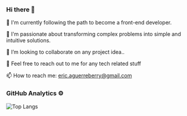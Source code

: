 ### Hi there 👋

🌱 I'm currently following the path to become a front-end developer.  
  
🤩 I'm passionate about transforming complex problems into simple and intuitive solutions.  

👯 I’m looking to collaborate on any project idea..  

💬 Feel free to reach out to me for any tech related stuff  

📫 How to reach me: eric.aguerreberry@gmail.com  


### GitHub Analytics ⚙️
![Top Langs](https://github-readme-stats.vercel.app/api/top-langs/?username=rediberry)

